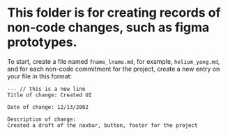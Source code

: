 # This folder is for creating records of non-code changes, such as figma prototypes.

To start, create a file named `fname_lname.md`, for example, `helium_yang.md`, and for each non-code commitment for the project, create a new entry on your file in this format:

```
--- // this is a new line
Title of change: Created UI

Date of change: 12/13/2002

Description of change:
Created a draft of the navbar, button, footer for the project
```